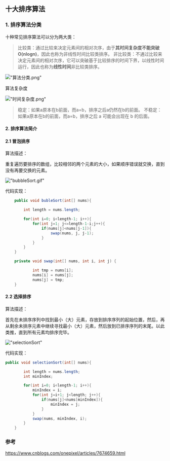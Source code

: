 ## 十大排序算法

### 1. 排序算法分类

十种常见排序算法可以分为两大类：

> 比较类：通过比较来决定元素间的相对次序，由于**其时间复杂度不能突破O(nlogn)**，因此也称为非线性时间比较类排序。
> 非比较类：不通过比较来决定元素间的相对次序，它可以突破基于比较排序的时间下界，以线性时间运行，因此也称为**线性时间**非比较类排序。 

!["算法分类.png"](/img/算法分类.png)

算法复杂度

!["时间复杂度.png"](/img/时间复杂度.png)

> 稳定：如果a原本在b前面，而a=b，排序之后a仍然在b的前面。
> 不稳定：如果a原本在b的前面，而a=b，排序之后 a 可能会出现在 b 的后面。

#### 2. 排序算法简介

#### 2.1 冒泡排序

算法描述：

重复遍历要排序的数组，比较相邻的两个元素的大小，如果顺序错误就交换，直到没有再要交换的元素。

!["bubbleSort.gif"](/img/bubbleSort.gif)

代码实现：

```java
    public void bubleSort(int[] nums){

        int length = nums.length;

        for(int i=0; i<length-1; i++){
            for(int j=1; j<=length-1-i;j++){
                if(nums[j]<nums[j-1]){
                    swap(nums, j, j-1);
                }
            }
        }
    }

    private void swap(int[] nums, int i, int j) {

            int tmp = nums[i];
            nums[i] = nums[j];
            nums[j] = tmp;
    }
```



#### 2.2 选择排序

算法描述：

首先在未排序序列中找到最小（大）元素，存放到排序序列的起始位置，然后，再从剩余未排序元素中继续寻找最小（大）元素，然后放到已排序序列的末尾。以此类推，直到所有元素均排序完毕。

!["selectionSort"](/img/selectionSort.gif)

代码实现：

```java
public void selectionSort(int[] nums){

        int length = nums.length;
        int minIndex;

        for(int i=0; i<length-1; i++){
            minIndex = i;
            for(int j=i+1; j<length; j++){
                if(nums[j]<nums[minIndex]){
                    minIndex = j;
                }
            }
            swap(nums, minIndex, i);
        }
    }
```

### 参考

https://www.cnblogs.com/onepixel/articles/7674659.html